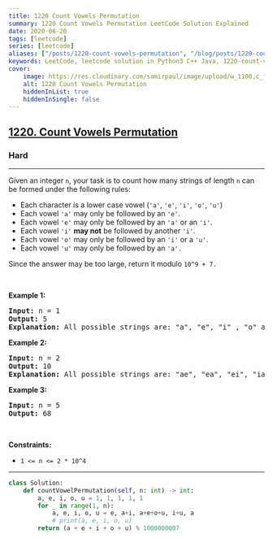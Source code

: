 ```yaml
---
title: 1220 Count Vowels Permutation
summary: 1220 Count Vowels Permutation LeetCode Solution Explained
date: 2020-06-20
tags: [leetcode]
series: [leetcode]
aliases: ["/posts/1220-count-vowels-permutation", "/blog/posts/1220-count-vowels-permutation", "/1220-count-vowels-permutation"]
keywords: LeetCode, leetcode solution in Python3 C++ Java, 1220-count-vowels-permutation solution
cover:
    image: https://res.cloudinary.com/samirpaul/image/upload/w_1100,c_fit,co_rgb:FFFFFF,l_text:Arial_70_bold:1220 Count Vowels Permutation/problem-solving.webp
    alt: 1220 Count Vowels Permutation
    hiddenInList: true
    hiddenInSingle: false
---
```



<h2><a href="https://leetcode.com/problems/count-vowels-permutation/">1220. Count Vowels Permutation</a></h2><h3>Hard</h3><hr><div><p>Given an integer <code>n</code>, your task is to count how many strings of length <code>n</code> can be formed under the following rules:</p>

<ul>
	<li>Each character is a lower case vowel&nbsp;(<code>'a'</code>, <code>'e'</code>, <code>'i'</code>, <code>'o'</code>, <code>'u'</code>)</li>
	<li>Each vowel&nbsp;<code>'a'</code> may only be followed by an <code>'e'</code>.</li>
	<li>Each vowel&nbsp;<code>'e'</code> may only be followed by an <code>'a'</code>&nbsp;or an <code>'i'</code>.</li>
	<li>Each vowel&nbsp;<code>'i'</code> <strong>may not</strong> be followed by another <code>'i'</code>.</li>
	<li>Each vowel&nbsp;<code>'o'</code> may only be followed by an <code>'i'</code> or a&nbsp;<code>'u'</code>.</li>
	<li>Each vowel&nbsp;<code>'u'</code> may only be followed by an <code>'a'.</code></li>
</ul>

<p>Since the answer&nbsp;may be too large,&nbsp;return it modulo <code>10^9 + 7.</code></p>

<p>&nbsp;</p>
<p><strong class="example">Example 1:</strong></p>

<pre><strong>Input:</strong> n = 1
<strong>Output:</strong> 5
<strong>Explanation:</strong> All possible strings are: "a", "e", "i" , "o" and "u".
</pre>

<p><strong class="example">Example 2:</strong></p>

<pre><strong>Input:</strong> n = 2
<strong>Output:</strong> 10
<strong>Explanation:</strong> All possible strings are: "ae", "ea", "ei", "ia", "ie", "io", "iu", "oi", "ou" and "ua".
</pre>

<p><strong class="example">Example 3:&nbsp;</strong></p>

<pre><strong>Input:</strong> n = 5
<strong>Output:</strong> 68</pre>

<p>&nbsp;</p>
<p><strong>Constraints:</strong></p>

<ul>
	<li><code>1 &lt;= n &lt;= 2 * 10^4</code></li>
</ul>
</div>

---




```python
class Solution:
    def countVowelPermutation(self, n: int) -> int:
        a, e, i, o, u = 1, 1, 1, 1, 1
        for _ in range(1, n):
            a, e, i, o, u = e, a+i, a+e+o+u, i+u, a
            # print(a, e, i, o, u)
        return (a + e + i + o + u) % 1000000007
                    
            
```
